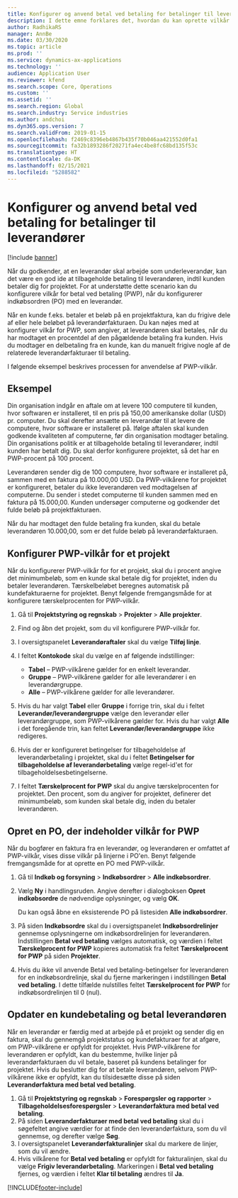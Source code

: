 ```yaml
---
title: Konfigurer og anvend betal ved betaling for betalinger til leverandører
description: I dette emne forklares det, hvordan du kan oprette vilkår for betal ved betaling ("PWP"), så du kan frigive delvise leverandørbetalinger på grundlag af kundebetalinger.
author: RadhikaRS
manager: AnnBe
ms.date: 03/30/2020
ms.topic: article
ms.prod: ''
ms.service: dynamics-ax-applications
ms.technology: ''
audience: Application User
ms.reviewer: kfend
ms.search.scope: Core, Operations
ms.custom: ''
ms.assetid: ''
ms.search.region: Global
ms.search.industry: Service industries
ms.author: andchoi
ms.dyn365.ops.version: 7
ms.search.validFrom: 2019-01-15
ms.openlocfilehash: f2469c8396eb4867b435f70b046aa421552d0fa1
ms.sourcegitcommit: fa32b1893286f20271fa4ec4be8fc68bd135f53c
ms.translationtype: HT
ms.contentlocale: da-DK
ms.lasthandoff: 02/15/2021
ms.locfileid: "5288582"
---
```

# <a name="set-up-and-use-pay-when-paid-vendor-payments"></a>Konfigurer og anvend betal ved betaling for betalinger til leverandører

[!include [banner](../includes/banner.md)]

Når du godkender, at en leverandør skal arbejde som underleverandør, kan det være en god ide at tilbageholde betaling til leverandøren, indtil kunden betaler dig for projektet. For at understøtte dette scenario kan du konfigurere vilkår for betal ved betaling (PWP), når du konfigurerer indkøbsordren (PO) med en leverandør.

Når en kunde f.eks. betaler et beløb på en projektfaktura, kan du frigive dele af eller hele beløbet på leverandørfakturaen. Du kan nøjes med at konfigurer vilkår for PWP, som angiver, at leverandøren skal betales, når du har modtaget en procentdel af den pågældende betaling fra kunden. Hvis du modtager en delbetaling fra en kunde, kan du manuelt frigive nogle af de relaterede leverandørfakturaer til betaling.

I følgende eksempel beskrives processen for anvendelse af PWP-vilkår.

## <a name="example"></a>Eksempel

Din organisation indgår en aftale om at levere 100 computere til kunden, hvor softwaren er installeret, til en pris på 150,00 amerikanske dollar (USD) pr. computer. Du skal derefter ansætte en leverandør til at levere de computere, hvor software er installeret på. Ifølge aftalen skal kunden godkende kvaliteten af computerne, før din organisation modtager betaling. Din organisations politik er at tilbageholde betaling til leverandører, indtil kunden har betalt dig. Du skal derfor konfigurere projektet, så det har en PWP-procent på 100 procent.

Leverandøren sender dig de 100 computere, hvor software er installeret på, sammen med en faktura på 10.000,00 USD. Da PWP-vilkårene for projektet er konfigureret, betaler du ikke leverandøren ved modtagelsen af computerne. Du sender i stedet computerne til kunden sammen med en faktura på 15.000,00. Kunden undersøger computerne og godkender det fulde beløb på projektfakturaen.

Når du har modtaget den fulde betaling fra kunden, skal du betale leverandøren 10.000,00, som er det fulde beløb på leverandørfakturaen.

## <a name="set-up-pwp-terms-for-a-project"></a>Konfigurer PWP-vilkår for et projekt

Når du konfigurerer PWP-vilkår for for et projekt, skal du i procent angive det minimumbeløb, som en kunde skal betale dig for projektet, inden du betaler leverandøren. Tærskelbeløbet beregnes automatisk på kundefakturaerne for projektet. Benyt følgende fremgangsmåde for at konfigurere tærskelprocenten for PWP-vilkår.

1. Gå til **Projektstyring og regnskab** \> **Projekter** \> **Alle projekter**.
2. Find og åbn det projekt, som du vil konfigurere PWP-vilkår for.
3. I oversigtspanelet **Leverandøraftaler** skal du vælge **Tilføj linje**.
3. I feltet **Kontokode** skal du vælge en af følgende indstillinger:

    - **Tabel** – PWP-vilkårene gælder for en enkelt leverandør.
    - **Gruppe** – PWP-vilkårene gælder for alle leverandører i en leverandørgruppe.
    - **Alle** – PWP-vilkårene gælder for alle leverandører.

4. Hvis du har valgt **Tabel** eller **Gruppe** i forrige trin, skal du i feltet **Leverandør/leverandørgruppe** vælge den leverandør eller leverandørgruppe, som PWP-vilkårene gælder for. Hvis du har valgt **Alle** i det foregående trin, kan feltet **Leverandør/leverandørgruppe** ikke redigeres.
5. Hvis der er konfigureret betingelser for tilbageholdelse af leverandørbetaling i projektet, skal du i feltet **Betingelser for tilbageholdelse af leverandørbetaling** vælge regel-id'et for tilbageholdelsesbetingelserne.
6. I feltet **Tærskelprocent for PWP** skal du angive tærskelprocenten for projektet. Den procent, som du angiver for projektet, definerer det minimumbeløb, som kunden skal betale dig, inden du betaler leverandøren.

## <a name="create-a-po-that-has-pwp-terms"></a>Opret en PO, der indeholder vilkår for PWP

Når du bogfører en faktura fra en leverandør, og leverandøren er omfattet af PWP-vilkår, vises disse vilkår på linjerne i PO'en. Benyt følgende fremgangsmåde for at oprette en PO med PWP-vilkår.

1. Gå til **Indkøb og forsyning** \> **Indkøbsordrer** \> **Alle indkøbsordrer**.
2. Vælg **Ny** i handlingsruden. Angive derefter i dialogboksen **Opret indkøbsordre** de nødvendige oplysninger, og vælg **OK**.

    Du kan også åbne en eksisterende PO på listesiden **Alle indkøbsordrer**.

4. På siden **Indkøbsordre** skal du i oversigtspanelet **Indkøbsordrelinjer** gennemse oplysningerne om indkøbsordrelinjen for leverandøren. Indstillingen **Betal ved betaling** vælges automatisk, og værdien i feltet **Tærskelprocent for PWP** kopieres automatisk fra feltet **Tærskelprocent for PWP** på siden **Projekter**.
6. Hvis du ikke vil anvende Betal ved betaling-betingelser for leverandøren for en indkøbsordrelinje, skal du fjerne markeringen i indstillingen **Betal ved betaling**. I dette tilfælde nulstilles feltet **Tærskelprocent for PWP** for indkøbsordrelinjen til 0 (nul).

## <a name="update-a-customer-payment-and-pay-the-vendor"></a>Opdater en kundebetaling og betal leverandøren

Når en leverandør er færdig med at arbejde på et projekt og sender dig en faktura, skal du gennemgå projektstatus og kundefakturaer for at afgøre, om PWP-vilkårene er opfyldt for projektet. Hvis PWP-vilkårene for leverandøren er opfyldt, kan du bestemme, hvilke linjer på leverandørfakturaen du vil betale, baseret på kundens betalinger for projektet. Hvis du beslutter dig for at betale leverandøren, selvom PWP-vilkårene ikke er opfyldt, kan du tilsidesætte disse på siden **Leverandørfaktura med betal ved betaling**.

1. Gå til **Projektstyring og regnskab** \> **Forespørgsler og rapporter** \> **Tilbageholdelsesforespørgsler** \> **Leverandørfaktura med betal ved betaling**.
2. På siden **Leverandørfakturaer med betal ved betaling** skal du i søgefeltet angive værdier for at finde den leverandørfaktura, som du vil gennemse, og derefter vælge **Søg**.
3. I oversigtspanelet **Leverandørfakturalinjer** skal du markere de linjer, som du vil ændre.
4. Hvis vilkårene for **Betal ved betaling** er opfyldt for fakturalinjen, skal du vælge **Frigiv leverandørbetaling**. Markeringen i **Betal ved betaling** fjernes, og værdien i feltet **Klar til betaling** ændres til **Ja**.


[!INCLUDE[footer-include](../includes/footer-banner.md)]